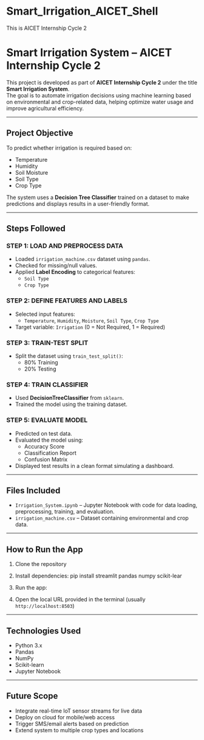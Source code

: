 # Smart_Irrigation_AICET_Shell
This is AICET Internship Cycle 2


#  Smart Irrigation System – AICET Internship Cycle 2

This project is developed as part of **AICET Internship Cycle 2** under the title **Smart Irrigation System**.  
The goal is to automate irrigation decisions using machine learning based on environmental and crop-related data, helping optimize water usage and improve agricultural efficiency.

---

##  Project Objective

To predict whether irrigation is required based on:
- Temperature
- Humidity
- Soil Moisture
- Soil Type
- Crop Type

The system uses a **Decision Tree Classifier** trained on a dataset to make predictions and displays results in a user-friendly format.

---

##  Steps Followed

###  STEP 1: LOAD AND PREPROCESS DATA
- Loaded `irrigation_machine.csv` dataset using `pandas`.
- Checked for missing/null values.
- Applied **Label Encoding** to categorical features:
  - `Soil Type`
  - `Crop Type`

###  STEP 2: DEFINE FEATURES AND LABELS
- Selected input features:
  - `Temperature`, `Humidity`, `Moisture`, `Soil Type`, `Crop Type`
- Target variable: `Irrigation` (0 = Not Required, 1 = Required)

###  STEP 3: TRAIN-TEST SPLIT
- Split the dataset using `train_test_split()`:
  - 80% Training
  - 20% Testing

###  STEP 4: TRAIN CLASSIFIER
- Used **DecisionTreeClassifier** from `sklearn`.
- Trained the model using the training dataset.

###  STEP 5: EVALUATE MODEL
- Predicted on test data.
- Evaluated the model using:
  - Accuracy Score
  - Classification Report
  - Confusion Matrix
- Displayed test results in a clean format simulating a dashboard.

---

##  Files Included

- `Irrigation_System.ipynb` – Jupyter Notebook with code for data loading, preprocessing, training, and evaluation.
- `irrigation_machine.csv` – Dataset containing environmental and crop data.

---
##  How to Run the App

1. Clone the repository  
2. Install dependencies:
   pip install streamlit pandas numpy scikit-lear

3. Run the app:  
4. Open the local URL provided in the terminal (usually `http://localhost:8503`)


---

##  Technologies Used

- Python 3.x
- Pandas
- NumPy
- Scikit-learn
- Jupyter Notebook

---
##  Future Scope

- Integrate real-time IoT sensor streams for live data  
- Deploy on cloud for mobile/web access  
- Trigger SMS/email alerts based on prediction  
- Extend system to multiple crop types and locations

